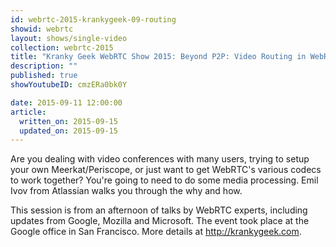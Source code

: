 ```yaml
---
id: webrtc-2015-krankygeek-09-routing
showid: webrtc
layout: shows/single-video
collection: webrtc-2015
title: "Kranky Geek WebRTC Show 2015: Beyond P2P: Video Routing in WebRTC"
description: ""
published: true
showYoutubeID: cmzERa0bk0Y

date: 2015-09-11 12:00:00
article:
  written_on: 2015-09-15
  updated_on: 2015-09-15
---
```

Are you dealing with video conferences with many users, trying to setup your own Meerkat/Periscope, or just want to get WebRTC's various codecs to work together? You're going to need to do some media processing. Emil Ivov from Atlassian walks you through the why and how.

This session is from an afternoon of talks by WebRTC experts, including updates from Google, Mozilla and Microsoft. The event took place at the Google office in San Francisco. More details at http://krankygeek.com.
